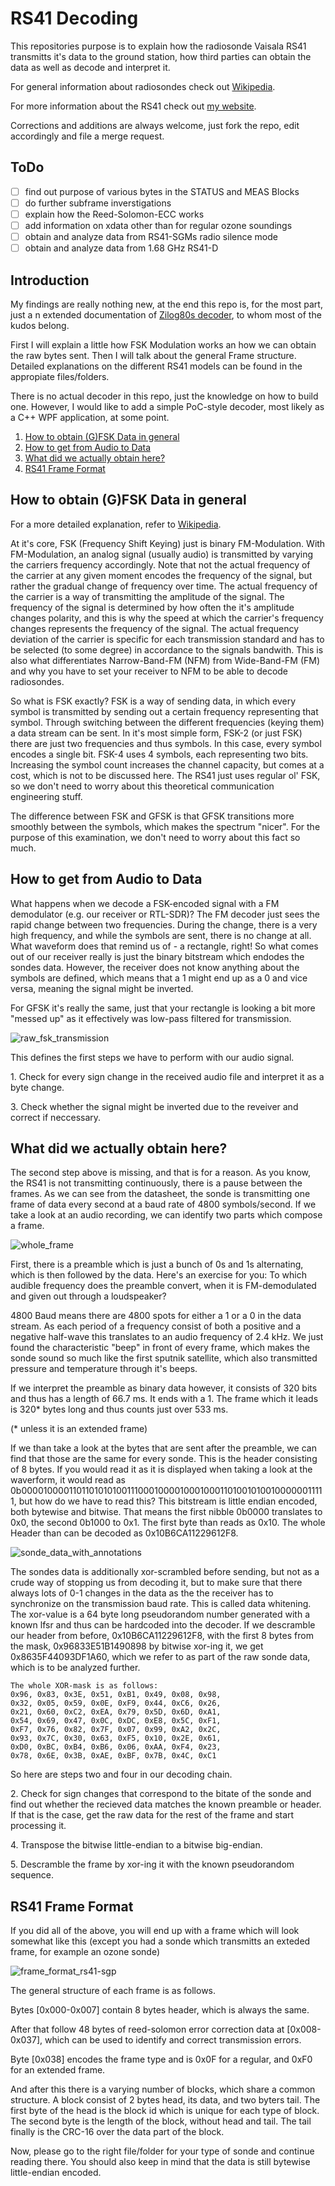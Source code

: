 # RS41 Decoding
This repositories purpose is to explain how the radiosonde Vaisala RS41 transmitts it's data to the ground station, how third parties can obtain the data as well as decode and interpret it.

For general information about radiosondes check out [Wikipedia](https://en.wikipedia.org/wiki/Radiosonde).

For more information about the RS41 check out [my website](https://sondehunt.de/language/en/vaisala-rs41).

Corrections and additions are always welcome, just fork the repo, edit accordingly and file a merge request.

## ToDo
- [ ] find out purpose of various bytes in the STATUS and MEAS Blocks
- [ ] do further subframe inverstigations
- [ ] explain how the Reed-Solomon-ECC works
- [ ] add information on xdata other than for regular ozone soundings
- [ ] obtain and analyze data from RS41-SGMs radio silence mode
- [ ] obtain and analyze data from 1.68 GHz RS41-D

## Introduction

My findings are really nothing new, at the end this repo is, for the most part, just a n extended documentation of [Zilog80s decoder](https://github.com/rs1729/RS), to whom most of the kudos belong.

First I will explain a little how FSK Modulation works an how we can obtain the raw bytes sent. Then I will talk about the general Frame structure. Detailed explanations on the different RS41 models can be found in the appropiate files/folders.

There is no actual decoder in this repo, just the knowledge on how to build one.  However, I would like to add a simple PoC-style decoder, most likely as a C++ WPF application, at some point.

1. [How to obtain (G)FSK Data in general](#how-to-obtain-gfsk-data-in-general)
2. [How to get from Audio to Data](#how-to-get-from-audio-to-data)
3. [What did we actually obtain here?](#what-did-we-actually-obtain-here)
4. [RS41 Frame Format](#rs41-frame-format)

## How to obtain (G)FSK Data in general
For a more detailed explanation, refer to [Wikipedia](https://en.wikipedia.org/wiki/Frequency-shift_keying).

At it's core, FSK (Frequency Shift Keying) just is binary FM-Modulation. With FM-Modulation, an analog signal (usually audio) is transmitted by varying the carriers frequency accordingly. Note that not the actual frequency of the carrier at any given moment encodes the frequency of the signal, but rather the gradual change of frequency over time. The actual frequency of the carrier is a way of transmitting the amplitude of the signal. The frequency of the signal is determined by how often the it's amplitude changes polarity, and this is why the speed at which the carrier's frequency changes represents the frequency of the signal. The actual frequency deviation of the carrier is specific for each transmission standard and has to be selected (to some degree) in accordance to the signals bandwith. This is also what differentiates Narrow-Band-FM (NFM) from Wide-Band-FM (FM) and why you have to set your receiver to NFM to be able to decode radiosondes.

So what is FSK exactly? FSK is a way of sending data, in which every symbol is transmitted by sending out a certain frequency representing that symbol. Through switching between the different frequencies (keying them) a data stream can be sent. In it's most simple form, FSK-2 (or just FSK) there are just two frequencies and thus symbols. In this case, every symbol encodes a single bit. FSK-4 uses 4 symbols, each representing two bits. Increasing the symbol count increases the channel capacity, but comes at a cost, which is not to be discussed here. The RS41 just uses regular ol' FSK, so we don't need to worry about this theoretical communication engineering stuff.

The difference between FSK and GFSK is that GFSK transitions more smoothly between the symbols, which makes the spectrum "nicer". For the purpose of this examination, we don't need to worry about this fact so much.

## How to get from Audio to Data

What happens when we decode a FSK-encoded signal with a FM demodulator (e.g. our receiver or RTL-SDR)? The FM decoder just sees the rapid change between two frequencies. During the change, there is a very high frequency, and while the symbols are sent, there is no change at all. What waveform does that remind us of - a rectangle, right! So what comes out of our receiver really is just the binary bitstream which endodes the sondes data. However, the receiver does not know anything about the symbols are defined, which means that a 1 might end up as a 0 and vice versa, meaning the signal might be inverted.

For GFSK it's really the same, just that your rectangle is looking a bit more "messed up" as it effectively was low-pass filtered for transmission.

![raw_fsk_transmission](__used_asset__/pic_raw_fsk_transmission.png?raw=true "raw_fsk_transmission")

This defines the first steps we have to perform with our audio signal.

   1\. Check for every sign change in the received audio file and interpret it as a byte change.

   3\. Check whether the signal might be inverted due to the reveiver and correct if neccessary.

## What did we actually obtain here?

The second step above is missing, and that is for a reason. As you know, the RS41 is not transmitting continuously, there is a pause between the frames. As we can see from the datasheet, the sonde is transmitting one frame of data every second at a baud rate of 4800 symbols/second. If we take a look at an audio recording, we can identify two parts which compose a frame.

![whole_frame](__used_asset__/pic_whole_frame.png?raw=true "whole_frame")

First, there is a preamble which is just a bunch of 0s and 1s alternating, which is then followed by the data. Here's an exercise for you: To which audible frequency does the preamble convert, when it is FM-demodulated and given out through a loudspeaker?

4800 Baud means there are 4800 spots for either a 1 or a 0 in the data stream. As each period of a frequency consist of both a positive and a negative half-wave this translates to an audio frequency of 2.4 kHz. We just found the characteristic "beep" in front of every frame, which makes the sonde sound so much like the first sputnik satellite, which also transmitted pressure and temperature through it's beeps.

If we interpret the preamble as binary data however, it consists of 320 bits and thus has a length of 66.7 ms. It ends with a 1. The frame which it leads is 320* bytes long and thus counts just over 533 ms.

(* unless it is an extended frame)

If we than take a look at the bytes that are sent after the preamble, we can find that those are the same for every sonde. This is the header consisting of 8 bytes. If you would read it as it is displayed when taking a look at the waverform, it would read as 0b0000100001101101010100111000100001000100011010010100100000011111, but how do we have to read this? This bitstream is little endian encoded, both bytewise and bitwise. That means the first nibble 0b0000 translates to 0x0, the second 0b1000 to 0x1. The first byte than reads as 0x10. The whole Header than can be decoded as 0x10B6CA11229612F8.

![sonde_data_with_annotations](__used_asset__/pic_sonde_data_with_annotations.png?raw=true "sonde_data_with_annotations")

The sondes data is additionally xor-scrambled before sending, but not as a crude way of stopping us from decoding it, but to make sure that there always lots of 0-1 changes in the data as the the receiver has to synchronize on the transmission baud rate. This is called data whitening. The xor-value is a 64 byte long pseudorandom number generated with a known lfsr and thus can be hardcoded into the decoder. If we descramble our header from before, 0x10B6CA11229612F8, with the first 8 bytes from the mask, 0x96833E51B1490898 by bitwise xor-ing it, we get 0x8635F44093DF1A60, which we refer to as part of the raw sonde data, which is to be analyzed further.

```
The whole XOR-mask is as follows:
0x96, 0x83, 0x3E, 0x51, 0xB1, 0x49, 0x08, 0x98,
0x32, 0x05, 0x59, 0x0E, 0xF9, 0x44, 0xC6, 0x26,
0x21, 0x60, 0xC2, 0xEA, 0x79, 0x5D, 0x6D, 0xA1,
0x54, 0x69, 0x47, 0x0C, 0xDC, 0xE8, 0x5C, 0xF1,
0xF7, 0x76, 0x82, 0x7F, 0x07, 0x99, 0xA2, 0x2C,
0x93, 0x7C, 0x30, 0x63, 0xF5, 0x10, 0x2E, 0x61,
0xD0, 0xBC, 0xB4, 0xB6, 0x06, 0xAA, 0xF4, 0x23,
0x78, 0x6E, 0x3B, 0xAE, 0xBF, 0x7B, 0x4C, 0xC1
```

So here are steps two and four in our decoding chain.

   2\. Check for sign changes that correspond to the bitate of the sonde and find out whether the recieved data matches the known preamble or header. If that is the case, get the raw data for the rest of the frame and start processing it.

   4\. Transpose the bitwise little-endian to a bitwise big-endian.

   5\. Descramble the frame by xor-ing it with the known pseudorandom sequence.

## RS41 Frame Format

If you did all of the above, you will end up with a frame which will look somewhat like this (except you had a sonde which transmitts an exteded frame, for example an ozone sonde)

![frame_format_rs41-sgp](__used_asset__/pic_frame_format_rs41-sgp.png?raw=true "frame_format_rs41-sgp")

The general structure of each frame is as follows.

Bytes [0x000-0x007] contain 8 bytes header, which is always the same.

After that follow 48 bytes of reed-solomon error correction data at [0x008-0x037], which can be used to identify and correct transmission errors.

Byte [0x038] encodes the frame type and is 0x0F for a regular, and 0xF0 for an extended frame.

And after this there is a varying number of blocks, which share a common structure. A block consist of 2 bytes head, its data, and two byters tail. The first byte of the head is the block id which is unique for each type of block. The second byte is the length of the block, without head and tail. The tail finally is the CRC-16 over the data part of the block.

Now, please go to the right file/folder for your type of sonde and continue reading there. You should also keep in mind that the data is still bytewise little-endian encoded.
